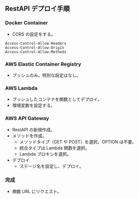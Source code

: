 ## RestAPI デプロイ手順

### Docker Container

- CORS の設定をする。

```
Access-Control-Allow-Headers
Access-Control-Allow-Origin
Access-Control-Allow-Methods
```

### AWS Elastic Container Registry

- プッシュのみ。特別な設定はなし。

### AWS Lambda

- プッシュしたコンテナを関数としてデプロイ。
- 環境変数を設定する。

### AWS API Gateway

- RestAPI の新規作成。
- メソッドを作成。
  - メソッドタイプ（GET や POST）を選択。OPTION は不要。
  - 統合タイプは Lambda 関数を選択。
  - Lambda プロキシを選択。
- デプロイ
  - ステージ名を設定し、デプロイ。

### 完成

- 関数 URL にリクエスト。
